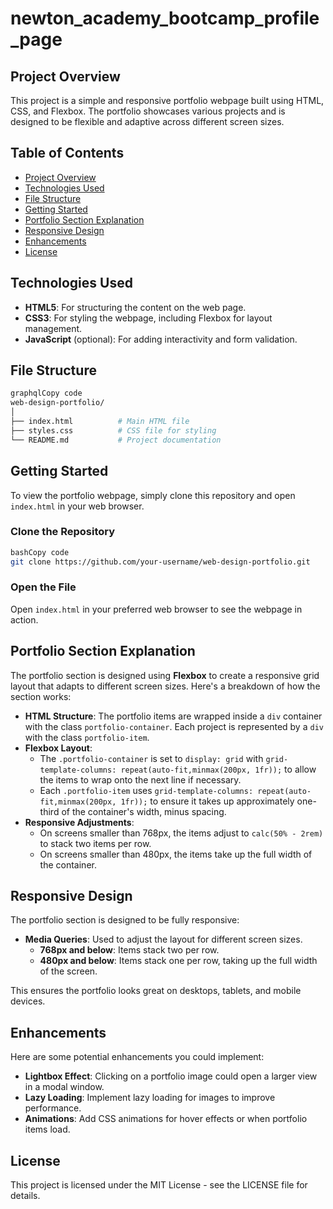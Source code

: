 # newton_academy_bootcamp_profile_page
## Project Overview

This project is a simple and responsive portfolio webpage built using HTML, CSS, and Flexbox. The portfolio showcases various projects and is designed to be flexible and adaptive across different screen sizes.

## Table of Contents

- [Project Overview](https://www.notion.so/Web-Design-Portfolio-717841544f6c450791915db94c1307f4?pvs=21)
- [Technologies Used](https://www.notion.so/Web-Design-Portfolio-717841544f6c450791915db94c1307f4?pvs=21)
- [File Structure](https://www.notion.so/Web-Design-Portfolio-717841544f6c450791915db94c1307f4?pvs=21)
- [Getting Started](https://www.notion.so/Web-Design-Portfolio-717841544f6c450791915db94c1307f4?pvs=21)
- [Portfolio Section Explanation](https://www.notion.so/Web-Design-Portfolio-717841544f6c450791915db94c1307f4?pvs=21)
- [Responsive Design](https://www.notion.so/Web-Design-Portfolio-717841544f6c450791915db94c1307f4?pvs=21)
- [Enhancements](https://www.notion.so/Web-Design-Portfolio-717841544f6c450791915db94c1307f4?pvs=21)
- [License](https://www.notion.so/Web-Design-Portfolio-717841544f6c450791915db94c1307f4?pvs=21)

## Technologies Used

- **HTML5**: For structuring the content on the web page.
- **CSS3**: For styling the webpage, including Flexbox for layout management.
- **JavaScript** (optional): For adding interactivity and form validation.

## File Structure

```graphql
graphqlCopy code
web-design-portfolio/
│
├── index.html          # Main HTML file
├── styles.css          # CSS file for styling
└── README.md           # Project documentation

```

## Getting Started

To view the portfolio webpage, simply clone this repository and open `index.html` in your web browser.

### Clone the Repository

```bash
bashCopy code
git clone https://github.com/your-username/web-design-portfolio.git

```

### Open the File

Open `index.html` in your preferred web browser to see the webpage in action.

## Portfolio Section Explanation

The portfolio section is designed using **Flexbox** to create a responsive grid layout that adapts to different screen sizes. Here's a breakdown of how the section works:

- **HTML Structure**: The portfolio items are wrapped inside a `div` container with the class `portfolio-container`. Each project is represented by a `div` with the class `portfolio-item`.
- **Flexbox Layout**:
    - The `.portfolio-container` is set to `display: grid` with `grid-template-columns: repeat(auto-fit,minmax(200px, 1fr));` to allow the items to wrap onto the next line if necessary.
    - Each `.portfolio-item` uses `grid-template-columns: repeat(auto-fit,minmax(200px, 1fr));` to ensure it takes up approximately one-third of the container's width, minus spacing.
- **Responsive Adjustments**:
    - On screens smaller than 768px, the items adjust to `calc(50% - 2rem)` to stack two items per row.
    - On screens smaller than 480px, the items take up the full width of the container.

## Responsive Design

The portfolio section is designed to be fully responsive:

- **Media Queries**: Used to adjust the layout for different screen sizes.
    - **768px and below**: Items stack two per row.
    - **480px and below**: Items stack one per row, taking up the full width of the screen.

This ensures the portfolio looks great on desktops, tablets, and mobile devices.

## Enhancements

Here are some potential enhancements you could implement:

- **Lightbox Effect**: Clicking on a portfolio image could open a larger view in a modal window.
- **Lazy Loading**: Implement lazy loading for images to improve performance.
- **Animations**: Add CSS animations for hover effects or when portfolio items load.

## License

This project is licensed under the MIT License - see the LICENSE file for details.